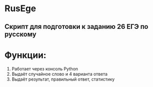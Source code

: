 # RusEge
## Скрипт для подготовки к заданию 26 ЕГЭ по русскому

# Функции: 

1. Работает через консоль Python
2. Выдаёт случайное слово и 4 варианта ответа
3. Выдаёт результат, правильный ответ, статистику
